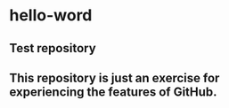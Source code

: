 # hello-word
Test repository
---------------------------------------
This repository is just an exercise for 
experiencing the features of GitHub.
---------------------------------------
